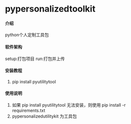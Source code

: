 # pypersonalizedtoolkit

#### 介绍
python个人定制工具包

#### 软件架构

setup:打包项目
run:打包并上传

#### 安装教程
1.  pip install pyutilitytool

#### 使用说明
1.  如果 pip install pyutilitytool 无法安装，则使用 pip install -r requirements.txt
2.  pypersonalizedutilitykit 为工具包
